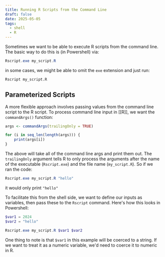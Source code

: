 ```yaml
---
title: Running R Scripts from the Command Line
draft: false
date: 2025-05-05
tags:
  - shell
  - R
---
```

Sometimes we want to be able to execute R scripts from the command line. The basic way to do this is (in Powershell) via:

```powershell
Rscript.exe my_script.R
```

in some cases, we might be able to omit the `exe` extension and just run:

```bash
Rscript my_script.R
```

## Parameterized Scripts

A more flexible approach involves passing values from the command line script to the R script. To process command line input in [[R]], we want the `commandArgs()` function:

```R
args <- commandArgs(trailingOnly = TRUE)

for (i in seq_len(length(args))) {
	print(args[i])
}
```

The above will take all of the command line args and print them out. The `trailingOnly` argument tells R to only process the arguments after the name of the executable (`Rscript.exe`) and the file name (`my_script.R`). So if we ran the code:
```powershell
Rscript.exe my_script.R "hello"
```

it would only print `"hello"`

To facilitate this from the shell side, we want to define our inputs as variables, then pass these to the `Rscript` command. Here's how this looks in Powershell:

```powershell
$var1 = 2024
$var2 = "hello"

Rscript.exe my_script.R $var1 $var2
```

One thing to note is that `$var1` in this example will be coerced to a string. If we want to treat it as a numeric variable, we'd need to coerce it to numeric in R.


